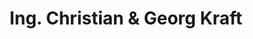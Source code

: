 ---
title: "Ing. Christian & Georg Kraft"
url: /laa-an-der-thaya/ing-christian-und-georg-kraft/
shop: Autohaus
---